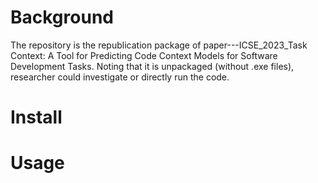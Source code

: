 # Background
The repository is the republication package of paper---ICSE_2023_Task Context: A Tool for Predicting Code Context Models for Software Development Tasks. Noting that it is unpackaged (without .exe files), researcher could investigate or directly run the code.

# Install


# Usage
